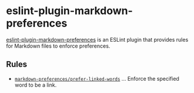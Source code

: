 
# eslint-plugin-markdown-preferences

[eslint-plugin-markdown-preferences](https://ota-meshi.github.io/eslint-plugin-markdown-preferences/) is an ESLint plugin that provides rules for Markdown files to enforce preferences.

## Rules

- [`markdown-preferences/prefer-linked-words`] ... Enforce the specified word to be a link.

[`markdown-preferences/prefer-linked-words`]: https://ota-meshi.github.io/eslint-plugin-markdown-preferences/rules/prefer-linked-words.html
